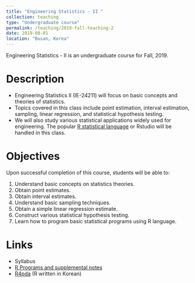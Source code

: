 ```yaml
---
title: "Engineering Statistics - II "
collection: teaching
type: "Undergraduate course"
permalink: /teaching/2019-fall-teaching-2
date: 2019-08-01
location: "Busan, Korea"
---
```

Engineering Statistics - II  is an undergraduate course for Fall, 2019.


Description
======
+ Engineering Statistics II (IE-24211) 
  will focus on basic concepts and theories of statistics.  <br />
+ Topics covered in this class include point estimation, 
  interval estimation, sampling, linear regression, and statistical hypothesis testing.
+ We will also study various statistical applications widely used for engineering. 
  The popular 
  [R statistical language](https://www.r-project.org/) 
  or Rstudio will be handled in this class.


Objectives 
======
Upon successful completion of this course, students will be able to:
1. Understand basic concepts on statistics theories.
1. Obtain point estimates.
1. Obtain interval estimates.
1. Understand basic sampling techniques.
1. Obtain a simple linear regression estimate.
1. Construct various statistical hypothesis testing.
1. Learn how to program basic statistical programs using R language.

Links
======
+ Syllabus
+ [R Programs and supplemental notes](https://github.com/AppliedStat/course/tree/master/Statistics)
+ [R4pda](http://r4pda.co.kr/) (R written in Korean)


